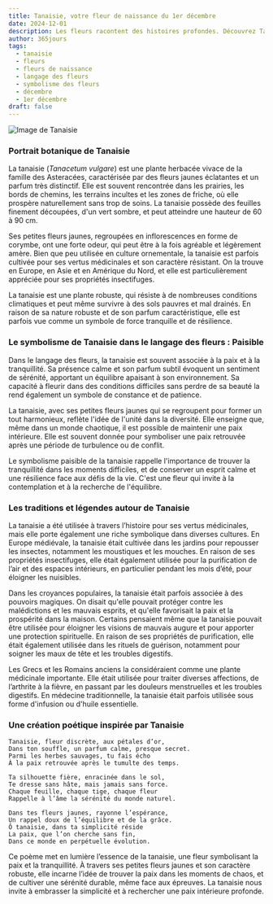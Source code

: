 ```yaml
---
title: Tanaisie, votre fleur de naissance du 1er décembre
date: 2024-12-01
description: Les fleurs racontent des histoires profondes. Découvrez Tanaisie, votre fleur de naissance du 1er décembre, ses symboles et récits fascinants. Plongez dans sa signification et son langage unique dans l'art floral.
author: 365jours
tags:
  - tanaisie
  - fleurs
  - fleurs de naissance
  - langage des fleurs
  - symbolisme des fleurs
  - décembre
  - 1er décembre
draft: false
---
```



![Image de Tanaisie](https://cdn.pixabay.com/photo/2016/02/08/14/43/tansy-1186677_640.jpg#center)


### Portrait botanique de Tanaisie

La tanaisie (_Tanacetum vulgare_) est une plante herbacée vivace de la famille des Asteracées, caractérisée par des fleurs jaunes éclatantes et un parfum très distinctif. Elle est souvent rencontrée dans les prairies, les bords de chemins, les terrains incultes et les zones de friche, où elle prospère naturellement sans trop de soins. La tanaisie possède des feuilles finement découpées, d'un vert sombre, et peut atteindre une hauteur de 60 à 90 cm.

Ses petites fleurs jaunes, regroupées en inflorescences en forme de corymbe, ont une forte odeur, qui peut être à la fois agréable et légèrement amère. Bien que peu utilisée en culture ornementale, la tanaisie est parfois cultivée pour ses vertus médicinales et son caractère résistant. On la trouve en Europe, en Asie et en Amérique du Nord, et elle est particulièrement appréciée pour ses propriétés insectifuges.

La tanaisie est une plante robuste, qui résiste à de nombreuses conditions climatiques et peut même survivre à des sols pauvres et mal drainés. En raison de sa nature robuste et de son parfum caractéristique, elle est parfois vue comme un symbole de force tranquille et de résilience.

### Le symbolisme de Tanaisie dans le langage des fleurs : Paisible

Dans le langage des fleurs, la tanaisie est souvent associée à la paix et à la tranquillité. Sa présence calme et son parfum subtil évoquent un sentiment de sérénité, apportant un équilibre apaisant à son environnement. Sa capacité à fleurir dans des conditions difficiles sans perdre de sa beauté la rend également un symbole de constance et de patience.

La tanaisie, avec ses petites fleurs jaunes qui se regroupent pour former un tout harmonieux, reflète l'idée de l'unité dans la diversité. Elle enseigne que, même dans un monde chaotique, il est possible de maintenir une paix intérieure. Elle est souvent donnée pour symboliser une paix retrouvée après une période de turbulence ou de conflit.

Le symbolisme paisible de la tanaisie rappelle l'importance de trouver la tranquillité dans les moments difficiles, et de conserver un esprit calme et une résilience face aux défis de la vie. C'est une fleur qui invite à la contemplation et à la recherche de l'équilibre.

### Les traditions et légendes autour de Tanaisie

La tanaisie a été utilisée à travers l’histoire pour ses vertus médicinales, mais elle porte également une riche symbolique dans diverses cultures. En Europe médiévale, la tanaisie était cultivée dans les jardins pour repousser les insectes, notamment les moustiques et les mouches. En raison de ses propriétés insectifuges, elle était également utilisée pour la purification de l’air et des espaces intérieurs, en particulier pendant les mois d’été, pour éloigner les nuisibles.

Dans les croyances populaires, la tanaisie était parfois associée à des pouvoirs magiques. On disait qu'elle pouvait protéger contre les malédictions et les mauvais esprits, et qu'elle favorisait la paix et la prospérité dans la maison. Certains pensaient même que la tanaisie pouvait être utilisée pour éloigner les visions de mauvais augure et pour apporter une protection spirituelle. En raison de ses propriétés de purification, elle était également utilisée dans les rituels de guérison, notamment pour soigner les maux de tête et les troubles digestifs.

Les Grecs et les Romains anciens la considéraient comme une plante médicinale importante. Elle était utilisée pour traiter diverses affections, de l’arthrite à la fièvre, en passant par les douleurs menstruelles et les troubles digestifs. En médecine traditionnelle, la tanaisie était parfois utilisée sous forme d'infusion ou d'huile essentielle.

### Une création poétique inspirée par Tanaisie

```
Tanaisie, fleur discrète, aux pétales d’or,
Dans ton souffle, un parfum calme, presque secret.
Parmi les herbes sauvages, tu fais écho
À la paix retrouvée après le tumulte des temps.

Ta silhouette fière, enracinée dans le sol,
Te dresse sans hâte, mais jamais sans force.
Chaque feuille, chaque tige, chaque fleur
Rappelle à l’âme la sérénité du monde naturel.

Dans tes fleurs jaunes, rayonne l’espérance,
Un rappel doux de l’équilibre et de la grâce.
Ô tanaisie, dans ta simplicité réside
La paix, que l’on cherche sans fin,
Dans ce monde en perpétuelle évolution.
```

Ce poème met en lumière l’essence de la tanaisie, une fleur symbolisant la paix et la tranquillité. À travers ses petites fleurs jaunes et son caractère robuste, elle incarne l’idée de trouver la paix dans les moments de chaos, et de cultiver une sérénité durable, même face aux épreuves. La tanaisie nous invite à embrasser la simplicité et à rechercher une paix intérieure profonde.

